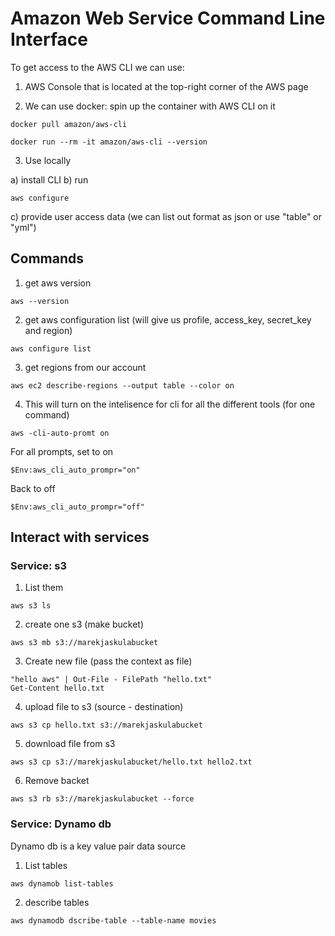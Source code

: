 ﻿# Amazon Web Service Command Line Interface 

To get access to the AWS CLI we can use:

1. AWS Console that is located at the top-right corner of the AWS page

2. We can use docker: spin up the container with AWS CLI on it
```console
docker pull amazon/aws-cli
```

```console
docker run --rm -it amazon/aws-cli --version
```

3. Use locally

a) install CLI
b) run
```console
aws configure
```
c) provide user access data (we can list out format as json or use "table" or "yml")

## Commands

1. get aws version
```console
aws --version
```

2. get aws configuration list (will give us profile, access_key, secret_key and region)
```console
aws configure list 
```

3. get regions from our account
```console
aws ec2 describe-regions --output table --color on
```

4. This will turn on the intelisence for cli for all the different tools (for one command)
```console
aws -cli-auto-promt on
```

For all prompts, set to on
```console
$Env:aws_cli_auto_prompr="on"
```
Back to off 
```console
$Env:aws_cli_auto_prompr="off"
```

## Interact with services

### Service: s3

1. List them
```console
aws s3 ls
```

2. create one s3 (make bucket)
```console
aws s3 mb s3://marekjaskulabucket
```

3. Create new file (pass the context as file)
```
"hello aws" | Out-File - FilePath "hello.txt"
Get-Content hello.txt
```

4. upload file to s3 (source - destination)
```console
aws s3 cp hello.txt s3://marekjaskulabucket
```

5. download file from s3 
```console
aws s3 cp s3://marekjaskulabucket/hello.txt hello2.txt
```

6. Remove backet
```console
aws s3 rb s3://marekjaskulabucket --force
```

### Service: Dynamo db

Dynamo db is a key value pair data source

1. List tables
```console
aws dynamob list-tables
```

2. describe tables
```console
aws dynamodb dscribe-table --table-name movies
```